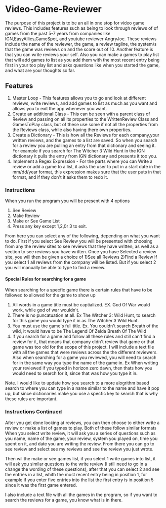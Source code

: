 # Video-Game-Reviewer
The purpose of this project is to be an all in one stop for video game reviews. This includes features such as being to look through reviews of of games from the past 5-7 years from companies like IGN,EasyAllies,GameSpot, and youtube reviewer AngryJoe. These reviews include the name of the reviewer, the game, a review tagline, the system/s that the game was reviews on and the score out of 10. Another feature is that you can write reviews your self. Also you can make a games to play list that will add games to list as you add them with the most recent entry being first in your too play list and asks questions like when you started the game, and what are your thoughts so far. 

## Features
1) Master Loop - This features allows you to go and look at different reviews, write reviews, and add games to list as much as you want and allows you to exit the app whenever you want.
2) Create an additional Class - This can be seen with a parent class of Review and passing on all its properties to the WrittenReview Class and GamesToPlay class, but of these use some if not all the properties from the Reviews class, while also having there own properties.
3) Create a Dictionary - This is how all the Reviews for each company,your written reviews, and the games to a list are saved. So when you search for a review you are pulling an entry from that dictionary and seeing it. For example if you search for The Witcher 3 Wild Hunt in the IGN dictionary it pulls the entry from IGN dictionary and presents it too you.
4) Implement a Regex Expression - For the parts where you can Write a review or add a game to a list, it asks the user to put in a start date in the mm/dd/year format, this expression makes sure that the user puts in that format, and if they don't it asks them to redo it.

### Instructions

When you run the program you will be present with 4 options
1) See Review
2) Make Review
3) Make or See Game List
4) Press any key except 1,2,0r 3 to exit.

From here you can select any of the following, depending on what you want to do.
First if you select See Review you will be presented with choosing from any the review sites to see reviews that they have written, as well as a section to see reviews you have written. 
Once you have Selected a review site, you will then be given a choice of
1)See all Reviews
2)Find a Review
If you select 1 all reviews from the company will be listed.
But if you select 2 you will manually be able to type to find a review.
#### Special Rules for searching for a game
When searching for a specfic game there is certain rules that have to be followed to allowed for the game to show up
1) All words in a game title must be captialized. EX. God Of War would work, while god of war wouldn't.
2) There is no puncatuation at all. Ex The Witcher 3: Wild Hunt, to search for this game you would type it in as The Witcher 3 Wild Hunt.
3) You must use the game's full title. Ex. You couldn't search Breath of the wild, it would have to be The Legend Of Zelda Breath Of The Wild
4) If you search for a game and follow all these rules and still can't find a review for it, that means that company didn't review that game or that game was too old for the scope of this project. 
I will include a text file with all the games that were reviews across the the different reviewers.
Also when searching for a game you reviewed, you will need to search for in the same way you type the name of the game in. Ex When writing your reviewed if you typed in horizon zero dawn, then thats how you would need to search for it, since that was how you type it in.

Note. I would like to update how you search to a more alogrithm based search to where you can type in a name similar to the name and have it pop up, but since dictionaries make you use a specfic key to search that is why these rules are important.

### Instructions Continued
After you get done looking at reviews, you can then choose to either write a review or make a list of games to play. 
Both of these follow similar formats
When you select write review, it will ask you a series of questions such as you name, name of the game, your review, system you played on, time you spent on it, and date you are writing the review. 
From there you can go to see review and select see my reviews and see the review you just wrote.

Then wil the make or see games list, if you select 1 write games into list, it will ask you similar questions to the write review (I still need to go in a change the wording of these questions), after that you can select 2 and see the entries in a list, whith the most recent entry being in position 1, for example if you enter five entries into the list the first entry is in position 5 since it was the first game entered.

I also include a text file with all the games in the program, so if you want to search the reviews for a game, you know what is in there.
